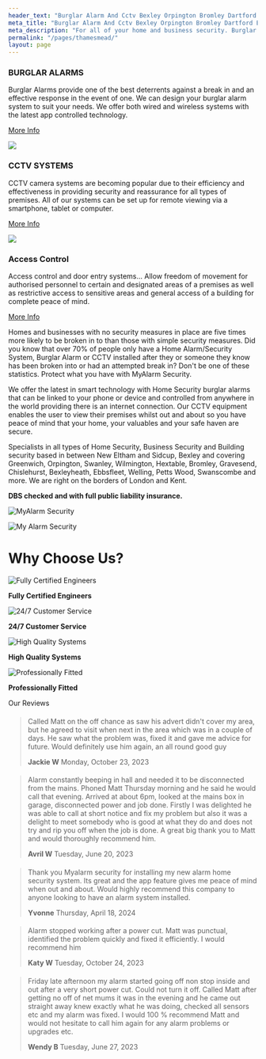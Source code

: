 ```yaml
---
header_text: "Burglar Alarm And Cctv Bexley Orpington Bromley Dartford Eltham"
meta_title: "Burglar Alarm And Cctv Bexley Orpington Bromley Dartford Eltham"
meta_description: "For all of your home and business security. Burglar Alarm Servicing, Burglar Alarm Installation, Alarm Battery and CCTV.. Call 020 8302 4065 or send an email"
permalink: "/pages/thamesmead/"
layout: page
---
```


### BURGLAR ALARMS 

Burglar Alarms provide one of the best deterrents against a break in and an effective response in the event of one. We can design your burglar alarm system to suit your needs. We offer both wired and wireless systems with the latest app controlled technology.

[More Info](../categories/burglar-alarms.php.html)

[![](https://res.cloudinary.com/kbs/image/upload/f_auto,q_auto,w_370,h_370,c_fill/ejajxywfmnfgavh5xtn3.png)](../categories/cctv.php.html "View More")

### CCTV SYSTEMS 

CCTV camera systems are becoming popular due to their efficiency and effectiveness in providing security and reassurance for all types of premises. All of our systems can be set up for remote viewing via a smartphone, tablet or computer.

[More Info](../categories/cctv.php.html)

[![](https://res.cloudinary.com/kbs/image/upload/f_auto,q_auto,w_370,h_370,c_fill/dgxdicyzg24k2lcuvdbl.png)](../categories/access-control.php.html "View More")

### Access Control 

Access control and door entry systems\... Allow freedom of movement for authorised personnel to certain and designated areas of a premises as well as restrictive access to sensitive areas and general access of a building for complete peace of mind.

[More Info](../categories/access-control.php.html)

Homes and businesses with no security measures in place are five times more likely to be broken in to than those with simple security measures. Did you know that over 70% of people only have a Home Alarm/Security System, Burglar Alarm or CCTV installed after they or someone they know has been broken into or had an attempted break in? Don\'t be one of these statistics. Protect what you have with MyAlarm Security.

We offer the latest in smart technology with Home Security burglar alarms that can be linked to your phone or device and controlled from anywhere in the world providing there is an internet connection. Our CCTV equipment enables the user to view their premises whilst out and about so you have peace of mind that your home, your valuables and your safe haven are secure.

Specialists in all types of Home Security, Business Security and Building security based in between New Eltham and Sidcup, Bexley and covering Greenwich, Orpington, Swanley, Wilmington, Hextable, Bromley, Gravesend, Chislehurst, Bexleyheath, Ebbsfleet, Welling, Petts Wood, Swanscombe and more. We are right on the borders of London and Kent.

**DBS checked and with full public liability insurance.**

![MyAlarm Security](https://res.cloudinary.com/kbs/image/upload/f_auto,q_auto/oeflaeyeglmvvu4nxkv0.png "MyAlarm Security")

![My Alarm Security](https://res.cloudinary.com/kbs/image/upload/f_auto,q_auto/rubndkmdvgoxj9berm3a.jpg "My Alarm Security")

# Why Choose Us? 

![Fully Certified Engineers](https://res.cloudinary.com/kbs/image/upload/f_auto,q_auto/ytwmwogsrbck9axbamnu.png "Fully Certified Engineers")

**Fully Certified Engineers**

![24/7 Customer Service](https://res.cloudinary.com/kbs/image/upload/f_auto,q_auto/iqrzhnfuuzobhjxhovcu.png "24/7 Customer Service")

**24/7 Customer Service**

![High Quality Systems](https://res.cloudinary.com/kbs/image/upload/f_auto,q_auto/uwb4yiykbcwepkugogci.png "High Quality Systems")

**High Quality Systems**

![Professionally Fitted](https://res.cloudinary.com/kbs/image/upload/f_auto,q_auto/ln9gryvfgmobruniuoxm.png "Professionally Fitted")

**Professionally Fitted**

Our Reviews

####      

> Called Matt on the off chance as saw his advert didn\'t cover my area, but he agreed to visit when next in the area which was in a couple of days. He saw what the problem was, fixed it and gave me advice for future. Would definitely use him again, an all round good guy
>
> **Jackie W** Monday, October 23, 2023

####      

> Alarm constantly beeping in hall and needed it to be disconnected from the mains. Phoned Matt Thursday morning and he said he would call that evening. Arrived at about 6pm, looked at the mains box in garage, disconnected power and job done. Firstly I was delighted he was able to call at short notice and fix my problem but also it was a delight to meet somebody who is good at what they do and does not try and rip you off when the job is done. A great big thank you to Matt and would thoroughly recommend him.
>
> **Avril W** Tuesday, June 20, 2023

####      

> Thank you Myalarm security for installing my new alarm home security system. Its great and the app feature gives me peace of mind when out and about. Would highly recommend this company to anyone looking to have an alarm system installed.
>
> **Yvonne** Thursday, April 18, 2024

####      

> Alarm stopped working after a power cut. Matt was punctual, identified the problem quickly and fixed it efficiently. I would recommend him
>
> **Katy W** Tuesday, October 24, 2023

####      

> Friday late afternoon my alarm started going off non stop inside and out after a very short power cut. Could not turn it off. Called Matt after getting no off of net mums it was in the evening and he came out straight away knew exactly what he was doing, checked all sensors etc and my alarm was fixed. I would 100 % recommend Matt and would not hesitate to call him again for any alarm problems or upgrades etc.
>
> **Wendy B** Tuesday, June 27, 2023